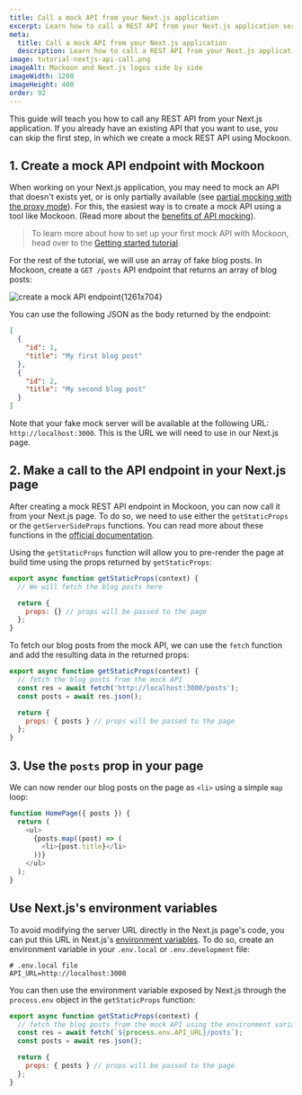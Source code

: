 ```yaml
---
title: Call a mock API from your Next.js application
excerpt: Learn how to call a REST API from your Next.js application service and mock it using Mockoon API mocking tools
meta:
  title: Call a mock API from your Next.js application
  description: Learn how to call a REST API from your Next.js application service and mock it using Mockoon API mocking tools
image: tutorial-nextjs-api-call.png
imageAlt: Mockoon and Next.js logos side by side
imageWidth: 1200
imageHeight: 400
order: 92
---
```


This guide will teach you how to call any REST API from your Next.js application. If you already have an existing API that you want to use, you can skip the first step, in which we create a mock REST API using Mockoon.

## 1. Create a mock API endpoint with Mockoon

When working on your Next.js application, you may need to mock an API that doesn't exists yet, or is only partially available (see [partial mocking with the proxy mode](docs:proxy-mode)). For this, the easiest way is to create a mock API using a tool like Mockoon. (Read more about the [benefits of API mocking](/use-cases/)).

> To learn more about how to set up your first mock API with Mockoon, head over to the [Getting started tutorial](tutorials:getting-started).

For the rest of the tutorial, we will use an array of fake blog posts. In Mockoon, create a `GET /posts` API endpoint that returns an array of blog posts:

![create a mock API endpoint{1261x704}](/images/tutorials/blog-posts-mock-endpoint.png)

You can use the following JSON as the body returned by the endpoint:

```json
[
  {
    "id": 1,
    "title": "My first blog post"
  },
  {
    "id": 2,
    "title": "My second blog post"
  }
]
```

Note that your fake mock server will be available at the following URL: `http://localhost:3000`. This is the URL we will need to use in our Next.js page.

## 2. Make a call to the API endpoint in your Next.js page

After creating a mock REST API endpoint in Mockoon, you can now call it from your Next.js page.
To do so, we need to use either the `getStaticProps` or the `getServerSideProps` functions. You can read more about these functions in the [official documentation](https://nextjs.org/docs/basic-features/data-fetching/overview).

Using the `getStaticProps` function will allow you to pre-render the page at build time using the props returned by `getStaticProps`:

```javascript
export async function getStaticProps(context) {
  // We will fetch the blog posts here

  return {
    props: {} // props will be passed to the page
  };
}
```

To fetch our blog posts from the mock API, we can use the `fetch` function and add the resulting data in the returned props:

```javascript
export async function getStaticProps(context) {
  // fetch the blog posts from the mock API
  const res = await fetch('http://localhost:3000/posts');
  const posts = await res.json();

  return {
    props: { posts } // props will be passed to the page
  };
}
```

## 3. Use the `posts` prop in your page

We can now render our blog posts on the page as `<li>` using a simple `map` loop:

```javascript
function HomePage({ posts }) {
  return (
    <ul>
      {posts.map((post) => (
        <li>{post.title}</li>
      ))}
    </ul>
  );
}
```

## Use Next.js's environment variables

To avoid modifying the server URL directly in the Next.js page's code, you can put this URL in Next.js's [environment variables](https://nextjs.org/docs/basic-features/environment-variables).
To do so, create an environment variable in your `.env.local` or `.env.development` file:

```text
# .env.local file
API_URL=http://localhost:3000
```

You can then use the environment variable exposed by Next.js through the `process.env` object in the `getStaticProps` function:

```javascript
export async function getStaticProps(context) {
  // fetch the blog posts from the mock API using the environment variable
  const res = await fetch(`${process.env.API_URL}/posts`);
  const posts = await res.json();

  return {
    props: { posts } // props will be passed to the page
  };
}
```
